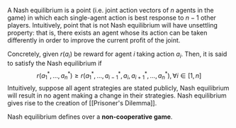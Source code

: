 A Nash equilibrium is a point (i.e. joint action vectors of $n$ agents in the game) in which each single-agent action is best response to $n-1$ other players. Intuitively, point that is not Nash equilibrium will have unsettling property: that is, there exists an agent whose its action can be taken differently in order to improve the current profit of the joint.

Concretely, given $r(a_i)$ be reward for agent $i$ taking action $a_i$. Then, it is said to satisfy the Nash equilibrium if
$$r(a_1^*, \dots, a_n^*) \geq r(a_1^*, \dots, a_{i-1}^*, a_i, a_{i+1}^*, \dots, a_n^*), \forall i \in [1, n]$$
Intuitively, suppose all agent strategies are stated publicly, Nash equilibrium will result in no agent making a change in their strategies. Nash equilibrium gives rise to the creation of [[Prisoner's Dilemma]].

Nash equilibrium defines over a **non-cooperative game**.